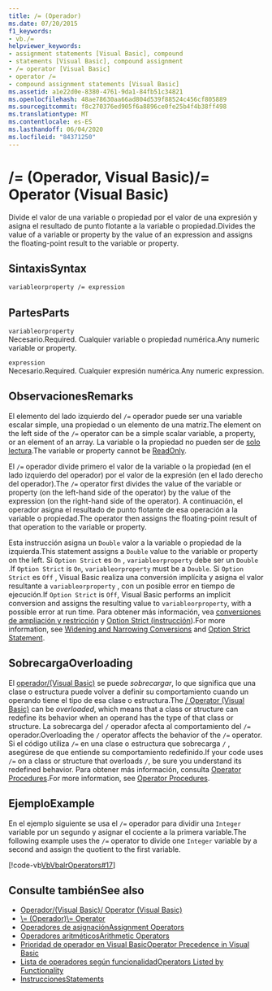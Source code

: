 ```yaml
---
title: /= (Operador)
ms.date: 07/20/2015
f1_keywords:
- vb./=
helpviewer_keywords:
- assignment statements [Visual Basic], compound
- statements [Visual Basic], compound assignment
- /= operator [Visual Basic]
- operator /=
- compound assignment statements [Visual Basic]
ms.assetid: a1e22d0e-8380-4761-9da1-84fb51c34821
ms.openlocfilehash: 48ae78630aa66ad804d539f88524c456cf805889
ms.sourcegitcommit: f8c270376ed905f6a8896ce0fe25b4f4b38ff498
ms.translationtype: MT
ms.contentlocale: es-ES
ms.lasthandoff: 06/04/2020
ms.locfileid: "84371250"
---
```

# <a name="-operator-visual-basic"></a><span data-ttu-id="696b5-102">/= (Operador, Visual Basic)</span><span class="sxs-lookup"><span data-stu-id="696b5-102">/= Operator (Visual Basic)</span></span>
<span data-ttu-id="696b5-103">Divide el valor de una variable o propiedad por el valor de una expresión y asigna el resultado de punto flotante a la variable o propiedad.</span><span class="sxs-lookup"><span data-stu-id="696b5-103">Divides the value of a variable or property by the value of an expression and assigns the floating-point result to the variable or property.</span></span>  
  
## <a name="syntax"></a><span data-ttu-id="696b5-104">Sintaxis</span><span class="sxs-lookup"><span data-stu-id="696b5-104">Syntax</span></span>  
  
```vb  
variableorproperty /= expression  
```  
  
## <a name="parts"></a><span data-ttu-id="696b5-105">Partes</span><span class="sxs-lookup"><span data-stu-id="696b5-105">Parts</span></span>  
 `variableorproperty`  
 <span data-ttu-id="696b5-106">Necesario.</span><span class="sxs-lookup"><span data-stu-id="696b5-106">Required.</span></span> <span data-ttu-id="696b5-107">Cualquier variable o propiedad numérica.</span><span class="sxs-lookup"><span data-stu-id="696b5-107">Any numeric variable or property.</span></span>  
  
 `expression`  
 <span data-ttu-id="696b5-108">Necesario.</span><span class="sxs-lookup"><span data-stu-id="696b5-108">Required.</span></span> <span data-ttu-id="696b5-109">Cualquier expresión numérica.</span><span class="sxs-lookup"><span data-stu-id="696b5-109">Any numeric expression.</span></span>  
  
## <a name="remarks"></a><span data-ttu-id="696b5-110">Observaciones</span><span class="sxs-lookup"><span data-stu-id="696b5-110">Remarks</span></span>  
 <span data-ttu-id="696b5-111">El elemento del lado izquierdo del `/=` operador puede ser una variable escalar simple, una propiedad o un elemento de una matriz.</span><span class="sxs-lookup"><span data-stu-id="696b5-111">The element on the left side of the `/=` operator can be a simple scalar variable, a property, or an element of an array.</span></span> <span data-ttu-id="696b5-112">La variable o la propiedad no pueden ser de [solo lectura](../modifiers/readonly.md).</span><span class="sxs-lookup"><span data-stu-id="696b5-112">The variable or property cannot be [ReadOnly](../modifiers/readonly.md).</span></span>  
  
 <span data-ttu-id="696b5-113">El `/=` operador divide primero el valor de la variable o la propiedad (en el lado izquierdo del operador) por el valor de la expresión (en el lado derecho del operador).</span><span class="sxs-lookup"><span data-stu-id="696b5-113">The `/=` operator first divides the value of the variable or property (on the left-hand side of the operator) by the value of the expression (on the right-hand side of the operator).</span></span> <span data-ttu-id="696b5-114">A continuación, el operador asigna el resultado de punto flotante de esa operación a la variable o propiedad.</span><span class="sxs-lookup"><span data-stu-id="696b5-114">The operator then assigns the floating-point result of that operation to the variable or property.</span></span>  
  
 <span data-ttu-id="696b5-115">Esta instrucción asigna un `Double` valor a la variable o propiedad de la izquierda.</span><span class="sxs-lookup"><span data-stu-id="696b5-115">This statement assigns a `Double` value to the variable or property on the left.</span></span> <span data-ttu-id="696b5-116">Si `Option Strict` es `On` , `variableorproperty` debe ser un `Double` .</span><span class="sxs-lookup"><span data-stu-id="696b5-116">If `Option Strict` is `On`, `variableorproperty` must be a `Double`.</span></span> <span data-ttu-id="696b5-117">Si `Option Strict` es `Off` , Visual Basic realiza una conversión implícita y asigna el valor resultante a `variableorproperty` , con un posible error en tiempo de ejecución.</span><span class="sxs-lookup"><span data-stu-id="696b5-117">If `Option Strict` is `Off`, Visual Basic performs an implicit conversion and assigns the resulting value to `variableorproperty`, with a possible error at run time.</span></span> <span data-ttu-id="696b5-118">Para obtener más información, vea [conversiones de ampliación y restricción](../../programming-guide/language-features/data-types/widening-and-narrowing-conversions.md) y [Option Strict (instrucción](../statements/option-strict-statement.md)).</span><span class="sxs-lookup"><span data-stu-id="696b5-118">For more information, see [Widening and Narrowing Conversions](../../programming-guide/language-features/data-types/widening-and-narrowing-conversions.md) and [Option Strict Statement](../statements/option-strict-statement.md).</span></span>  
  
## <a name="overloading"></a><span data-ttu-id="696b5-119">Sobrecarga</span><span class="sxs-lookup"><span data-stu-id="696b5-119">Overloading</span></span>  
 <span data-ttu-id="696b5-120">El [operador/(Visual Basic)](floating-point-division-operator.md) se puede *sobrecargar*, lo que significa que una clase o estructura puede volver a definir su comportamiento cuando un operando tiene el tipo de esa clase o estructura.</span><span class="sxs-lookup"><span data-stu-id="696b5-120">The [/ Operator (Visual Basic)](floating-point-division-operator.md) can be *overloaded*, which means that a class or structure can redefine its behavior when an operand has the type of that class or structure.</span></span> <span data-ttu-id="696b5-121">La sobrecarga del `/` operador afecta al comportamiento del `/=` operador.</span><span class="sxs-lookup"><span data-stu-id="696b5-121">Overloading the `/` operator affects the behavior of the `/=` operator.</span></span> <span data-ttu-id="696b5-122">Si el código utiliza `/=` en una clase o estructura que sobrecarga `/` , asegúrese de que entiende su comportamiento redefinido.</span><span class="sxs-lookup"><span data-stu-id="696b5-122">If your code uses `/=` on a class or structure that overloads `/`, be sure you understand its redefined behavior.</span></span> <span data-ttu-id="696b5-123">Para obtener más información, consulta [Operator Procedures](../../programming-guide/language-features/procedures/operator-procedures.md).</span><span class="sxs-lookup"><span data-stu-id="696b5-123">For more information, see [Operator Procedures](../../programming-guide/language-features/procedures/operator-procedures.md).</span></span>  
  
## <a name="example"></a><span data-ttu-id="696b5-124">Ejemplo</span><span class="sxs-lookup"><span data-stu-id="696b5-124">Example</span></span>  
 <span data-ttu-id="696b5-125">En el ejemplo siguiente se usa el `/=` operador para dividir una `Integer` variable por un segundo y asignar el cociente a la primera variable.</span><span class="sxs-lookup"><span data-stu-id="696b5-125">The following example uses the `/=` operator to divide one `Integer` variable by a second and assign the quotient to the first variable.</span></span>  
  
 [!code-vb[VbVbalrOperators#17](~/samples/snippets/visualbasic/VS_Snippets_VBCSharp/VbVbalrOperators/VB/Class1.vb#17)]  
  
## <a name="see-also"></a><span data-ttu-id="696b5-126">Consulte también</span><span class="sxs-lookup"><span data-stu-id="696b5-126">See also</span></span>

- [<span data-ttu-id="696b5-127">Operador/(Visual Basic)</span><span class="sxs-lookup"><span data-stu-id="696b5-127">/ Operator (Visual Basic)</span></span>](floating-point-division-operator.md)
- [<span data-ttu-id="696b5-128">\\= (Operador)</span><span class="sxs-lookup"><span data-stu-id="696b5-128">\\= Operator</span></span>](integer-division-assignment-operator.md)
- [<span data-ttu-id="696b5-129">Operadores de asignación</span><span class="sxs-lookup"><span data-stu-id="696b5-129">Assignment Operators</span></span>](assignment-operators.md)
- [<span data-ttu-id="696b5-130">Operadores aritméticos</span><span class="sxs-lookup"><span data-stu-id="696b5-130">Arithmetic Operators</span></span>](arithmetic-operators.md)
- [<span data-ttu-id="696b5-131">Prioridad de operador en Visual Basic</span><span class="sxs-lookup"><span data-stu-id="696b5-131">Operator Precedence in Visual Basic</span></span>](operator-precedence.md)
- [<span data-ttu-id="696b5-132">Lista de operadores según funcionalidad</span><span class="sxs-lookup"><span data-stu-id="696b5-132">Operators Listed by Functionality</span></span>](operators-listed-by-functionality.md)
- [<span data-ttu-id="696b5-133">Instrucciones</span><span class="sxs-lookup"><span data-stu-id="696b5-133">Statements</span></span>](../../programming-guide/language-features/statements.md)
